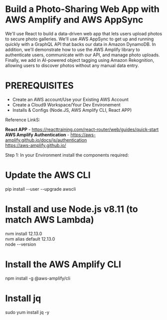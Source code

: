 # Build a Photo-Sharing Web App with AWS Amplify and AWS AppSync

We'll use React to build a data-driven web app that lets users upload photos to secure photo galleries. We'll use AWS AppSync to get up and running quickly with a GraphQL API that backs our data in Amazon DynamoDB. In addition, we'll demonstrate how to use the AWS Amplify library to authenticate users, communicate with our API, and manage photo uploads. Finally, we add in AI-powered object tagging using Amazon Rekognition, allowing users to discover photos without any manual data entry.

# PREREQUISITES

* Create an AWS account/Use your Existing AWS Account <br>
* Create a Cloud9 Workspace/Your Dev Environement <br>
* Installs & Configs (Node.JS, AWS Amplify CLI, React APP) <br>

Reference LinkS:

**React APP** - https://reacttraining.com/react-router/web/guides/quick-start  <br>
**AWS Amplify Authentication** - https://aws-amplify.github.io/docs/js/authentication  <br>
https://aws-amplify.github.io/ <br>


Step 1: In your Environment install the components required:

# Update the AWS CLI <br>
pip install --user --upgrade awscli <br>

# Install and use Node.js v8.11 (to match AWS Lambda) <br>
nvm install 12.13.0 <br>
nvm alias default 12.13.0 <br>
node --version

# Install the AWS Amplify CLI
npm install -g @aws-amplify/cli

# Install jq
sudo yum install jq -y




